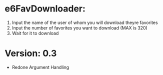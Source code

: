 # **e6FavDownloader:**
1. Input the name of the user of whom you will download theyre favorites
2. Input the number of favorites you want to download (MAX is 320)
3. Wait for it to download

# Version: 0.3
- Redone Argument Handling
